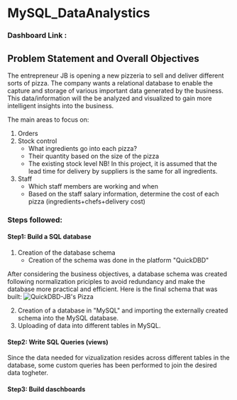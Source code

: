 # MySQL_DataAnalystics

### Dashboard Link : 

## Problem Statement and Overall Objectives

The entrepreneur JB is opening a new pizzeria to sell and deliver different sorts of pizza. The company wants a relational database to enable the capture and storage of various important data generated by the business. 
This data/information will the be analyzed and visualized to gain more intelligent insights into the business. 

The main areas to focus on: 
1. Orders
2. Stock control
   - What ingredients go into each pizza?  
   - Their quantity based on the size of the pizza 
   - The existing stock level 
   NB! In this project, it is assumed that the lead time for delivery by suppliers is the same for all ingredients. 
4. Staff
   - Which staff members are working and when
   - Based on the staff salary information, determine the cost of each pizza (ingredients+chefs+delivery cost)

### Steps followed: 

#### Step1: Build a SQL database
  1. Creation of the database schema
     - Creation of the schema was done in the platform "QuickDBD"

   After considering the business objectives, a database schema was created following normalization priciples to avoid redundancy and make the database more practical and efficient. 
   Here is the final schema that was built: 
    ![QuickDBD-JB's Pizza](https://github.com/JeanBonheur01/MySQL_DataAnalystics/assets/131664311/876bbd0e-8ab9-49a5-a78b-a1ed11b1efdc)
    
  2. Creation of a database in "MySQL" and importing the externally created schema into the MySQL database. 
  3. Uploading of data into different tables in MySQL. 

#### Step2: Write SQL Queries (views)

Since the data needed for vizualization resides across different tables in the database, some custom queries has been performed to join the desired data togheter.  

#### Step3: Build daschboards
